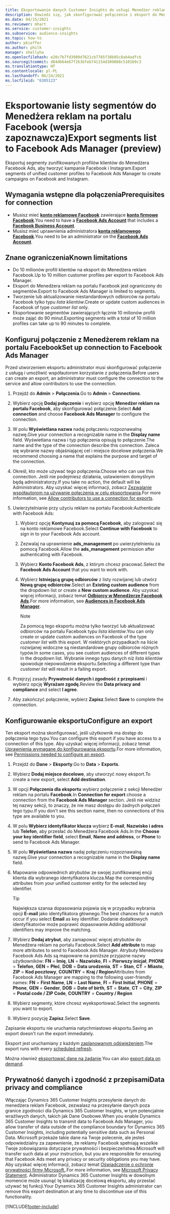 ```yaml
---
title: Eksportowanie danych Customer Insights do usługi Menedżer reklam Facebook
description: Dowiedz się, jak skonfigurować połączenie i eksport do Menedżera reklam na portalu Facebook.
ms.date: 04/15/2021
ms.reviewer: mhart
ms.service: customer-insights
ms.subservice: audience-insights
ms.topic: how-to
author: pkieffer
ms.author: philk
manager: shellyha
ms.openlocfilehash: e20c7b7fd3989d7621cb7765f38b85c8ab4adfcb
ms.sourcegitcommit: d84d664e67f263bfeb741154d309088c5101b9c3
ms.translationtype: HT
ms.contentlocale: pl-PL
ms.lasthandoff: 06/24/2021
ms.locfileid: "6305123"
---
```

# <a name="export-segments-list-to-facebook-ads-manager-preview"></a><span data-ttu-id="d0b26-103">Eksportowanie listy segmentów do Menedżera reklam na portalu Facebook (wersja zapoznawcza)</span><span class="sxs-lookup"><span data-stu-id="d0b26-103">Export segments list to Facebook Ads Manager (preview)</span></span>

<span data-ttu-id="d0b26-104">Eksportuj segmenty zunifikowanych profilów klientów do Menedżera Facebook Ads, aby tworzyć kampanie Facebook i Instagram.</span><span class="sxs-lookup"><span data-stu-id="d0b26-104">Export segments of unified customer profiles to Facebook Ads Manager to create campaigns on Facebook and Instagram.</span></span>

## <a name="prerequisites-for-connection"></a><span data-ttu-id="d0b26-105">Wymagania wstępne dla połączenia</span><span class="sxs-lookup"><span data-stu-id="d0b26-105">Prerequisites for connection</span></span>

- <span data-ttu-id="d0b26-106">Musisz mieć [**konto reklamowe Facebook**](https://www.facebook.com/business/learn/lessons/step-by-step-ads-manager-account) zawierające [**konto firmowe Facebook**](https://business.facebook.com/).</span><span class="sxs-lookup"><span data-stu-id="d0b26-106">You need to have a [**Facebook Ads Account**](https://www.facebook.com/business/learn/lessons/step-by-step-ads-manager-account) that includes a [**Facebook Business Account**](https://business.facebook.com/).</span></span>
- <span data-ttu-id="d0b26-107">Musisz mieć uprawnienia administratora [**konta reklamowego Facebook**](https://www.facebook.com/business/learn/lessons/step-by-step-ads-manager-account).</span><span class="sxs-lookup"><span data-stu-id="d0b26-107">You need to be an administrator on the [**Facebook Ads Account**](https://www.facebook.com/business/learn/lessons/step-by-step-ads-manager-account).</span></span>

## <a name="known-limitations"></a><span data-ttu-id="d0b26-108">Znane ograniczenia</span><span class="sxs-lookup"><span data-stu-id="d0b26-108">Known limitations</span></span>

- <span data-ttu-id="d0b26-109">Do 10 milionów profili klientów na eksport do Menedżera reklam Facebook.</span><span class="sxs-lookup"><span data-stu-id="d0b26-109">Up to 10 million customer profiles per export to Facebook Ads Manager.</span></span>
- <span data-ttu-id="d0b26-110">Eksport do Menedżera reklam na portalu Facebook jest ograniczony do segmentów.</span><span class="sxs-lookup"><span data-stu-id="d0b26-110">Export to Facebook Ads Manager is limited to segments.</span></span>
- <span data-ttu-id="d0b26-111">Tworzenie lub aktualizowanie niestandardowych odbiorców na portalu Facebook tylko typu *lista klientów*.</span><span class="sxs-lookup"><span data-stu-id="d0b26-111">Create or update custom audiences in Facebook of type *customer list* only.</span></span>
- <span data-ttu-id="d0b26-112">Eksportowanie segmentów zawierających łącznie 10 milionów profili może zająć do 90 minut.</span><span class="sxs-lookup"><span data-stu-id="d0b26-112">Exporting segments with a total of 10 million profiles can take up to 90 minutes to complete.</span></span>

## <a name="set-up-connection-to-facebook-ads-manager"></a><span data-ttu-id="d0b26-113">Konfiguruj połączenie z Menedżerem reklam na portalu Facebook</span><span class="sxs-lookup"><span data-stu-id="d0b26-113">Set up connection to Facebook Ads Manager</span></span>

<span data-ttu-id="d0b26-114">Przed utworzeniem eksportu administrator musi skonfigurować połączenie z usługą i umożliwić współautorom korzystanie z połączenia.</span><span class="sxs-lookup"><span data-stu-id="d0b26-114">Before users can create an export, an administrator must configure the connection to the service and allow contributors to use the connection.</span></span>

1. <span data-ttu-id="d0b26-115">Przejdź do **Admin** > **Połączenia**.</span><span class="sxs-lookup"><span data-stu-id="d0b26-115">Go to **Admin** > **Connections**.</span></span>

1. <span data-ttu-id="d0b26-116">Wybierz opcję **Dodaj połączenie** i wybierz opcję **Menedżer reklam na portalu Facebook**, aby skonfigurować połączenie.</span><span class="sxs-lookup"><span data-stu-id="d0b26-116">Select **Add connection** and choose **Facebook Ads Manager** to configure the connection.</span></span>

1. <span data-ttu-id="d0b26-117">W polu **Wyświetlana nazwa** nadaj połączeniu rozpoznawalną nazwę.</span><span class="sxs-lookup"><span data-stu-id="d0b26-117">Give your connection a recognizable name in the **Display name** field.</span></span> <span data-ttu-id="d0b26-118">Wyświetlana nazwa i typ połączenia opisują to połączenie.</span><span class="sxs-lookup"><span data-stu-id="d0b26-118">The name and the type of the connection describe this connection.</span></span> <span data-ttu-id="d0b26-119">Zaleca się wybranie nazwy objaśniającej cel i miejsce docelowe połączenia.</span><span class="sxs-lookup"><span data-stu-id="d0b26-119">We recommend choosing a name that explains the purpose and target of the connection.</span></span>

1. <span data-ttu-id="d0b26-120">Określ, kto może używać tego połączenia.</span><span class="sxs-lookup"><span data-stu-id="d0b26-120">Choose who can use this connection.</span></span> <span data-ttu-id="d0b26-121">Jeśli nie podejmiesz działania, ustawieniem domyślnym będą administratorzy.</span><span class="sxs-lookup"><span data-stu-id="d0b26-121">If you take no action, the default will be Administrators.</span></span> <span data-ttu-id="d0b26-122">Aby uzyskać więcej informacji, zobacz [Zezwalanie współautorom na używanie połączenia w celu eksportowania](connections.md#allow-contributors-to-use-a-connection-for-exports).</span><span class="sxs-lookup"><span data-stu-id="d0b26-122">For more information, see [Allow contributors to use a connection for exports](connections.md#allow-contributors-to-use-a-connection-for-exports).</span></span>

1. <span data-ttu-id="d0b26-123">Uwierzytelnianie przy użyciu reklam na portalu Facebook:</span><span class="sxs-lookup"><span data-stu-id="d0b26-123">Authenticate with Facebook Ads:</span></span> 

   1. <span data-ttu-id="d0b26-124">Wybierz opcję **Kontynuuj za pomocą Facebook**, aby zalogować się na konto reklamowe Facebook.</span><span class="sxs-lookup"><span data-stu-id="d0b26-124">Select **Continue with Facebook** to sign in to your Facebook Ads account.</span></span>

   1. <span data-ttu-id="d0b26-125">Zezwalaj na uprawnienie **ads_management** po uwierzytelnieniu za pomocą Facebook.</span><span class="sxs-lookup"><span data-stu-id="d0b26-125">Allow the **ads_management** permission after authenticating with Facebook.</span></span>

   1. <span data-ttu-id="d0b26-126">Wybierz **Konto Facebook Ads**, z którym chcesz pracować.</span><span class="sxs-lookup"><span data-stu-id="d0b26-126">Select the **Facebook Ads Account** that you want to work with.</span></span>

   1. <span data-ttu-id="d0b26-127">Wybierz **Istniejącą grupę odbiorców** z listy rozwijanej lub utwórz **Nową grupę odbiorców**.</span><span class="sxs-lookup"><span data-stu-id="d0b26-127">Select an **Existing custom audience** from the dropdown list or create a **New custom audience**.</span></span> <span data-ttu-id="d0b26-128">Aby uzyskać więcej informacji, zobacz temat [**Odbiorcy w Menedżerze Facebook Ads**](https://www.facebook.com/business/help/744354708981227?id=2469097953376494).</span><span class="sxs-lookup"><span data-stu-id="d0b26-128">For more information, see [**Audiences in Facebook Ads Manager**](https://www.facebook.com/business/help/744354708981227?id=2469097953376494).</span></span>
      > [!NOTE]
      > <span data-ttu-id="d0b26-129">Za pomocą tego eksportu można tylko tworzyć lub aktualizować odbiorców na portalu Facebook typu *lista klientów*.</span><span class="sxs-lookup"><span data-stu-id="d0b26-129">You can only create or update custom audiences on Facebook of the type *customer list* with this export.</span></span> <span data-ttu-id="d0b26-130">W niektórych przypadkach na liście rozwijanej widoczne są niestandardowe grupy odbiorców różnych typów.</span><span class="sxs-lookup"><span data-stu-id="d0b26-130">In some cases, you see custom audiences of different types in the dropdown list.</span></span> <span data-ttu-id="d0b26-131">Wybranie innego typu danych niż *lista klientów* spowoduje niepowodzenie eksportu.</span><span class="sxs-lookup"><span data-stu-id="d0b26-131">Selecting a different type than *customer list* will result in a failing export.</span></span> 

1. <span data-ttu-id="d0b26-132">Przejrzyj zasady **Prywatność danych i zgodność z przepisami** i wybierz opcję **Wyrażam zgodę**.</span><span class="sxs-lookup"><span data-stu-id="d0b26-132">Review the **Data privacy and compliance** and select **I agree**.</span></span>

1. <span data-ttu-id="d0b26-133">Aby zakończyć połączenie, wybierz **Zapisz**.</span><span class="sxs-lookup"><span data-stu-id="d0b26-133">Select **Save** to complete the connection.</span></span>

## <a name="configure-an-export"></a><span data-ttu-id="d0b26-134">Konfigurowanie eksportu</span><span class="sxs-lookup"><span data-stu-id="d0b26-134">Configure an export</span></span>

<span data-ttu-id="d0b26-135">Ten eksport można skonfigurować, jeśli użytkownik ma dostęp do połączenia tego typu.</span><span class="sxs-lookup"><span data-stu-id="d0b26-135">You can configure this export if you have access to a connection of this type.</span></span> <span data-ttu-id="d0b26-136">Aby uzyskać więcej informacji, zobacz temat [Uprawnienia wymagane do konfigurowania eksportu](export-destinations.md#set-up-a-new-export).</span><span class="sxs-lookup"><span data-stu-id="d0b26-136">For more information, see [Permissions needed to configure an export](export-destinations.md#set-up-a-new-export).</span></span>

1. <span data-ttu-id="d0b26-137">Przejdź do **Dane** > **Eksporty**.</span><span class="sxs-lookup"><span data-stu-id="d0b26-137">Go to **Data** > **Exports**.</span></span>

1. <span data-ttu-id="d0b26-138">Wybierz **Dodaj miejsce docelowe**, aby utworzyć nowy eksport.</span><span class="sxs-lookup"><span data-stu-id="d0b26-138">To create a new export, select **Add destination**.</span></span> 

1. <span data-ttu-id="d0b26-139">W opcji **Połączenia dla eksportu** wybierz połączenie z sekcji Menedżer reklam na portalu **Facebook**.</span><span class="sxs-lookup"><span data-stu-id="d0b26-139">In **Connection for export** choose a connection from the **Facebook Ads Manager** section.</span></span> <span data-ttu-id="d0b26-140">Jeśli nie widzisz tej nazwy sekcji, to znaczy, że nie masz dostępu do żadnych połączeń tego typu.</span><span class="sxs-lookup"><span data-stu-id="d0b26-140">If you don't see this section name, then no connections of this type are available to you.</span></span>

1. <span data-ttu-id="d0b26-141">W polu **Wybierz identyfikator klucza** wybierz **E-mail**, **Nazwisko i adres** lub **Telefon**, aby przesłać do Menedżera Facebook Ads.</span><span class="sxs-lookup"><span data-stu-id="d0b26-141">In the **Choose your key identifier field**, select **Email**, **Name and address**, or **Phone** to send to Facebook Ads Manager.</span></span> 

1. <span data-ttu-id="d0b26-142">W polu **Wyświetlana nazwa** nadaj połączeniu rozpoznawalną nazwę.</span><span class="sxs-lookup"><span data-stu-id="d0b26-142">Give your connection a recognizable name in the **Display name** field.</span></span>

1. <span data-ttu-id="d0b26-143">Mapowanie odpowiednich atrybutów ze swojej zunifikowanej encji klienta dla wybranego identyfikatora klucza.</span><span class="sxs-lookup"><span data-stu-id="d0b26-143">Map the corresponding attributes from your unified customer entity for the selected key identifier.</span></span>
   > [!TIP]
   > <span data-ttu-id="d0b26-144">Największa szansa dopasowania pojawia się w przypadku wybrania opcji **E-mail** jako identyfikatora głównego.</span><span class="sxs-lookup"><span data-stu-id="d0b26-144">The best chances for a match occur if you select **Email** as key identifier.</span></span> <span data-ttu-id="d0b26-145">Dodanie dodatkowych identyfikatorów może poprawić dopasowanie.</span><span class="sxs-lookup"><span data-stu-id="d0b26-145">Adding additional identifiers may improve the matching.</span></span>

1. <span data-ttu-id="d0b26-146">Wybierz **Dodaj atrybut**, aby zamapować więcej atrybutów do Menedżera reklam na portalu Facebook.</span><span class="sxs-lookup"><span data-stu-id="d0b26-146">Select **Add attribute** to map more attributes to send to Facebook Ads Manager.</span></span> <span data-ttu-id="d0b26-147">Atrybuty Menedżera Facebook Ads Ads są mapowane na poniższe przyjazne nazwy użytkowników: **FN** = **Imię**, **LN** = **Nazwisko**, **FI** = **Pierwszy inicjał**, **PHONE** = **Telefon**, **GEN** = **Płeć**, **DOB** = **Data urodzenia**, **ST** = **Stan**, **CT** = **Miasto**, **ZIP** = **Kod pocztowy**, **COUNTRY** = **Kraj / Region**</span><span class="sxs-lookup"><span data-stu-id="d0b26-147">Attributes from Facebook Ads Manager are mapping to the following user-friendly names: **FN** = **First Name**, **LN** = **Last Name**, **FI** = **First Initial**, **PHONE** = **Phone**, **GEN** = **Gender**, **DOB** = **Date of birth**, **ST** = **State**, **CT** = **City**, **ZIP** = **Postal code / ZIP Code**, **COUNTRY** = **Country / Region**</span></span>

1. <span data-ttu-id="d0b26-148">Wybierz segmenty, które chcesz wyeksportować.</span><span class="sxs-lookup"><span data-stu-id="d0b26-148">Select the segments you want to export.</span></span>

1. <span data-ttu-id="d0b26-149">Wybierz pozycję **Zapisz**.</span><span class="sxs-lookup"><span data-stu-id="d0b26-149">Select **Save**.</span></span>

<span data-ttu-id="d0b26-150">Zapisanie eksportu nie uruchamia natychmiastowo eksportu.</span><span class="sxs-lookup"><span data-stu-id="d0b26-150">Saving an export doesn't run the export immediately.</span></span>

<span data-ttu-id="d0b26-151">Eksport jest uruchamiany z każdym [zaplanowanym odświeżeniem](system.md#schedule-tab).</span><span class="sxs-lookup"><span data-stu-id="d0b26-151">The export runs with every [scheduled refresh](system.md#schedule-tab).</span></span> 

<span data-ttu-id="d0b26-152">Można również [eksportować dane na żądanie](export-destinations.md#run-exports-on-demand).</span><span class="sxs-lookup"><span data-stu-id="d0b26-152">You can also [export data on demand](export-destinations.md#run-exports-on-demand).</span></span> 

## <a name="data-privacy-and-compliance"></a><span data-ttu-id="d0b26-153">Prywatność danych i zgodność z przepisami</span><span class="sxs-lookup"><span data-stu-id="d0b26-153">Data privacy and compliance</span></span>

<span data-ttu-id="d0b26-154">Włączając Dynamics 365 Customer Insights przesyłanie danych do menedżera reklam Facebook, zezwalasz na przesyłanie danych poza granice zgodności dla Dynamics 365 Customer Insights, w tym potencjalnie wrażliwych danych, takich jak Dane Osobowe.</span><span class="sxs-lookup"><span data-stu-id="d0b26-154">When you enable Dynamics 365 Customer Insights to transmit data to Facebook Ads Manager, you allow transfer of data outside of the compliance boundary for Dynamics 365 Customer Insights, including potentially sensitive data such as Personal Data.</span></span> <span data-ttu-id="d0b26-155">Microsoft przekaże takie dane na Twoje polecenie, ale jesteś odpowiedzialny za zapewnienie, że reklamy Facebook spełniają wszelkie Twoje zobowiązania dotyczące prywatności i bezpieczeństwa.</span><span class="sxs-lookup"><span data-stu-id="d0b26-155">Microsoft will transfer such data at your instruction, but you are responsible for ensuring that Facebook Ads meet any privacy or security obligations you may have.</span></span> <span data-ttu-id="d0b26-156">Aby uzyskać więcej informacji, zobacz temat [Oświadczenie o ochronie prywatności firmy Microsoft.](https://go.microsoft.com/fwlink/?linkid=396732).</span><span class="sxs-lookup"><span data-stu-id="d0b26-156">For more information, see [Microsoft Privacy Statement](https://go.microsoft.com/fwlink/?linkid=396732).</span></span>
<span data-ttu-id="d0b26-157">Administrator Dynamics 365 Customer Insights w dowolnym momencie może usunąć tę lokalizację docelową eksportu, aby przestać używać tej funkcji.</span><span class="sxs-lookup"><span data-stu-id="d0b26-157">Your Dynamics 365 Customer Insights administrator can remove this export destination at any time to discontinue use of this functionality.</span></span>


[!INCLUDE[footer-include](../includes/footer-banner.md)]
